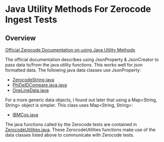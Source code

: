 # Java Utility Methods For Zerocode Ingest Tests

## Overview
[Official Zerocode Documentation on using Java Utility Methods](https://github.com/authorjapps/zerocode/wiki#invoking-java-utility-methods)


The official documentation describes using JsonProperty & JsonCreator to pass data to/from the java utility functions.   This works well for json formatted data.   The following java data classes use JsonProperty:
- [ZerocodeString.java](https://github.com/LinuxForHealth/health-patterns/blob/main/ingest/src/test/java/utilities/ZerocodeString.java)
- [PhiDeIDCompare.java.java](https://github.com/LinuxForHealth/health-patterns/blob/main/ingest/src/test/java/utilities/PhiDeIDCompare.java)
- [OneLineData.java](https://github.com/LinuxForHealth/health-patterns/blob/main/ingest/src/test/java/utilities/OneLineData.java)

For a more generic data objects, I found out later that using a Map<String, String> object is simpler.  This class uses Map<String, String>:
- [IBMCos.java](https://github.com/LinuxForHealth/health-patterns/blob/main/ingest/src/test/java/utilities/IBMCos.java)

The java functions called by the Zerocode tests are contained in [ZerocodeUtilities.java](https://github.com/LinuxForHealth/health-patterns/blob/main/ingest/src/test/java/utilities/ZerocodeUtilities.java).   These ZerocodeUtilities functions make use of the data classes listed above to communicate with Zerocode tests.
